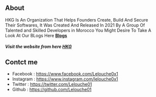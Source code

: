 ## About

HKG Is An Organization That Helps Founders Create, Build And Secure Their Softwares, It Was Created And Released In 2021 By A Group Of Talented and Skilled Developers in Morocco
You Might Desire To Take A Look At Our BLogs Here **[Blogs](https://hkgang.com/)**

##### Visit the website from here [HKG](https://lelouche01.github.io/HKG/)

## Contct me

* Facebook : https://www.facebook.com/Lelouche0x1
* Instagram : https://www.instagram.com/lelouche0x1
* Twitter : https://twitter.com/Lelouche01
* Github : https://github.com/Lelouche01
